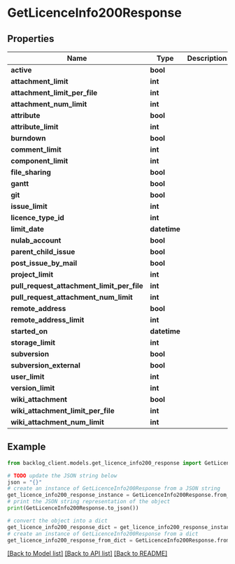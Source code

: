 # GetLicenceInfo200Response


## Properties

Name | Type | Description | Notes
------------ | ------------- | ------------- | -------------
**active** | **bool** |  | [optional] 
**attachment_limit** | **int** |  | [optional] 
**attachment_limit_per_file** | **int** |  | [optional] 
**attachment_num_limit** | **int** |  | [optional] 
**attribute** | **bool** |  | [optional] 
**attribute_limit** | **int** |  | [optional] 
**burndown** | **bool** |  | [optional] 
**comment_limit** | **int** |  | [optional] 
**component_limit** | **int** |  | [optional] 
**file_sharing** | **bool** |  | [optional] 
**gantt** | **bool** |  | [optional] 
**git** | **bool** |  | [optional] 
**issue_limit** | **int** |  | [optional] 
**licence_type_id** | **int** |  | [optional] 
**limit_date** | **datetime** |  | [optional] 
**nulab_account** | **bool** |  | [optional] 
**parent_child_issue** | **bool** |  | [optional] 
**post_issue_by_mail** | **bool** |  | [optional] 
**project_limit** | **int** |  | [optional] 
**pull_request_attachment_limit_per_file** | **int** |  | [optional] 
**pull_request_attachment_num_limit** | **int** |  | [optional] 
**remote_address** | **bool** |  | [optional] 
**remote_address_limit** | **int** |  | [optional] 
**started_on** | **datetime** |  | [optional] 
**storage_limit** | **int** |  | [optional] 
**subversion** | **bool** |  | [optional] 
**subversion_external** | **bool** |  | [optional] 
**user_limit** | **int** |  | [optional] 
**version_limit** | **int** |  | [optional] 
**wiki_attachment** | **bool** |  | [optional] 
**wiki_attachment_limit_per_file** | **int** |  | [optional] 
**wiki_attachment_num_limit** | **int** |  | [optional] 

## Example

```python
from backlog_client.models.get_licence_info200_response import GetLicenceInfo200Response

# TODO update the JSON string below
json = "{}"
# create an instance of GetLicenceInfo200Response from a JSON string
get_licence_info200_response_instance = GetLicenceInfo200Response.from_json(json)
# print the JSON string representation of the object
print(GetLicenceInfo200Response.to_json())

# convert the object into a dict
get_licence_info200_response_dict = get_licence_info200_response_instance.to_dict()
# create an instance of GetLicenceInfo200Response from a dict
get_licence_info200_response_from_dict = GetLicenceInfo200Response.from_dict(get_licence_info200_response_dict)
```
[[Back to Model list]](../README.md#documentation-for-models) [[Back to API list]](../README.md#documentation-for-api-endpoints) [[Back to README]](../README.md)



